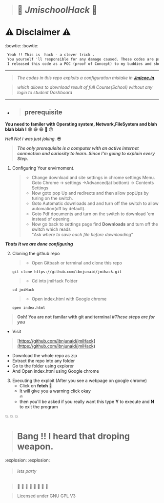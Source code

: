 >#  :construction: *JmischoolHack* :construction:

# :warning: Disclaimer :warning: 

:bowtie: :bowtie:

```html                                               
 Yeah !! This is  hack - a clever trick .              
 You yourself 'll responsible for any damage caused. These codes are provided as is and without any warranty.  
 I released this code as a POC (proof of Concept) to my buddies and should be used to cause any harm.
```  
--------------------                       
 >_The codes in this repo exploits a configuration mistake in **[Jmicoe.in](https://jmicoe.in)**_. 

 >_which allows to download result of full Course(School) without any login to student Dashboard_
----------------------                      


* >## prerequisite 
__You need to familer with Operating system, Network,FileSystem and blah blah blah !__ :laughing: :laughing: :laughing: :grimacing: :stuck_out_tongue_winking_eye: 

_Hell No! i was just joking._ :sunglasses:

>**_The only prerequisite is a computer with an active internet connection and curiosity to learn. Since I'm going to explain every Step._**
1.  Configuring Your envirnoment.
    >* Change download and site settings in chrome settings Menu.\
    Goto Chrome -> settings ->Advanced(at bottom) -> Contents Settings  
    >* Now goto pop Up and redirects and then allow popUps by turing on the switch.
    >* Goto Automatic downloads and and turn off the switch to allow automation(off by default).
    >* Goto Pdf documents and turn on the switch to download 'em instead of opening.
    >* Now go back to settings page find __Downloads__ and turn off the switch which reads  
      "_Ask where to save each file before downloading_"
  
   **_Thats It we are done configuring_**

2.  Cloning the github repo
    >* Open Gitbash or terminal and clone this repo 
    ```shell
    git clone https://github.com/ibnjunaid/jmihack.git
    ```
    >* Cd into jmiHack Folder
    ```shell 
    cd jmiHack
    ```
    >* Open index.html with Google chrome
    ```shell 
    open index.html
    ```

  >**Ooh! You are not familar with git and terminal 
  _#These steps are for you_**  
   * Visit  
   >[https://github.com/ibnjunaid/jmiHack](https://github.com/ibnjunaid/jmiHack)
   * Download the whole repo as zip
   * Extract the repo into any folder 
   * Go to the folder using explorer 
   * And Open index.html using Google chrome 
3. Executing the exploit (After you see a webpage on google chrome)
    * Click on __fetch__ :rocket:
    * It will give you a warning click okay   
    :fire:
    * then you'll be asked if you really want this type __Y__ to execute and __N__ to exit the program 
      
:boom: :boom: :boom:
># Bang !! I heard that  droping weapon. 
:explosion: :explosion:

>###### lets party 

>:tada: :tada: :tada: :tada: :tada: :tada: :tada: :tada:  


>Licensed under GNU GPL V3

